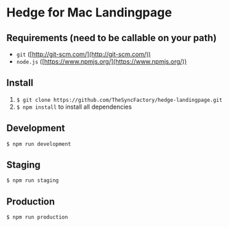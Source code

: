 Hedge for Mac Landingpage
===========================

Requirements (need to be callable on your path)
-----------------------------------------------------
* `git` ([http://git-scm.com/](http://git-scm.com/))
* `node.js` ([https://www.npmjs.org/](https://www.npmjs.org/))

Install
-------
1. `$ git clone https://github.com/TheSyncFactory/hedge-landingpage.git`
2. `$ npm install` to install all dependencies

Development
-----------
`$ npm run development`

Staging
----------
`$ npm run staging`

Production
----------
`$ npm run production`
